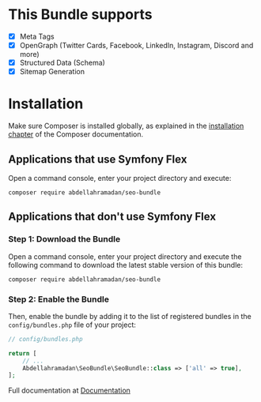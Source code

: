 This Bundle supports
====================
-   [x] Meta Tags
-   [x] OpenGraph (Twitter Cards, Facebook, LinkedIn, Instagram, Discord and more)
-   [x] Structured Data (Schema)
-   [x] Sitemap Generation

Installation
============

Make sure Composer is installed globally, as explained in the
[installation chapter](https://getcomposer.org/doc/00-intro.md)
of the Composer documentation.

Applications that use Symfony Flex
----------------------------------

Open a command console, enter your project directory and execute:

```console
composer require abdellahramadan/seo-bundle
```

Applications that don't use Symfony Flex
----------------------------------------

### Step 1: Download the Bundle

Open a command console, enter your project directory and execute the
following command to download the latest stable version of this bundle:

```console
composer require abdellahramadan/seo-bundle
```

### Step 2: Enable the Bundle

Then, enable the bundle by adding it to the list of registered bundles
in the `config/bundles.php` file of your project:

```php
// config/bundles.php

return [
    // ...
    Abdellahramadan\SeoBundle\SeoBundle::class => ['all' => true],
];
```

Full documentation at [Documentation](docs/index.md)